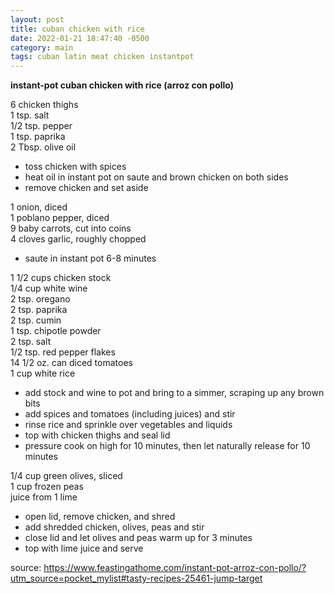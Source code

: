 ```yaml
---
layout: post
title: cuban chicken with rice
date: 2022-01-21 18:47:40 -0500
category: main
tags: cuban latin meat chicken instantpot
---
```

**instant-pot cuban chicken with rice (arroz con pollo)**

6 chicken thighs  
1 tsp. salt  
1/2 tsp. pepper  
1 tsp. paprika  
2 Tbsp. olive oil
* toss chicken with spices
* heat oil in instant pot on saute and brown chicken on both sides
* remove chicken and set aside

1 onion, diced  
1 poblano pepper, diced  
9 baby carrots, cut into coins  
4 cloves garlic, roughly chopped  
* saute in instant pot 6-8 minutes

1 1/2 cups chicken stock  
1/4 cup white wine  
2 tsp. oregano  
2 tsp. paprika  
2 tsp. cumin  
1 tsp. chipotle powder  
2 tsp. salt  
1/2 tsp. red pepper flakes  
14 1/2 oz. can diced tomatoes  
1 cup white rice
* add stock and wine to pot and bring to a simmer, scraping up any brown bits
* add spices and tomatoes (including juices) and stir
* rinse rice and sprinkle over vegetables and liquids
* top with chicken thighs and seal lid
* pressure cook on high for 10 minutes, then let naturally release for 10 minutes

1/4 cup green olives, sliced  
1 cup frozen peas  
juice from 1 lime  
* open lid, remove chicken, and shred
* add shredded chicken, olives, peas and stir
* close lid and let olives and peas warm up for 3 minutes
* top with lime juice and serve

source: <https://www.feastingathome.com/instant-pot-arroz-con-pollo/?utm_source=pocket_mylist#tasty-recipes-25461-jump-target>
